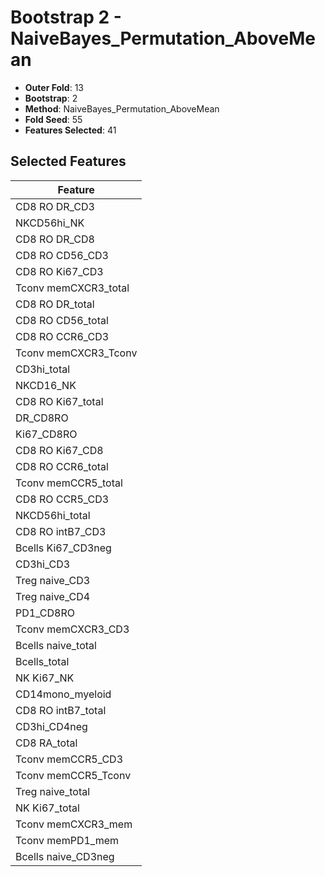 # Bootstrap 2 - NaiveBayes_Permutation_AboveMean

- **Outer Fold**: 13
- **Bootstrap**: 2
- **Method**: NaiveBayes_Permutation_AboveMean
- **Fold Seed**: 55
- **Features Selected**: 41

## Selected Features

| Feature |
|---------|
| CD8 RO DR_CD3 |
| NKCD56hi_NK |
| CD8 RO DR_CD8 |
| CD8 RO CD56_CD3 |
| CD8  RO Ki67_CD3 |
| Tconv memCXCR3_total |
| CD8 RO DR_total |
| CD8 RO CD56_total |
| CD8 RO CCR6_CD3 |
| Tconv memCXCR3_Tconv |
| CD3hi_total |
| NKCD16_NK |
| CD8 RO Ki67_total |
| DR_CD8RO |
| Ki67_CD8RO |
| CD8 RO Ki67_CD8 |
| CD8 RO CCR6_total |
| Tconv memCCR5_total |
| CD8 RO CCR5_CD3 |
| NKCD56hi_total |
| CD8 RO intB7_CD3 |
| Bcells Ki67_CD3neg |
| CD3hi_CD3 |
| Treg naive_CD3 |
| Treg naive_CD4 |
| PD1_CD8RO |
| Tconv memCXCR3_CD3 |
| Bcells naive_total |
| Bcells_total |
| NK Ki67_NK |
| CD14mono_myeloid |
| CD8 RO intB7_total |
| CD3hi_CD4neg |
| CD8 RA_total |
| Tconv memCCR5_CD3 |
| Tconv memCCR5_Tconv |
| Treg naive_total |
| NK Ki67_total |
| Tconv memCXCR3_mem |
| Tconv memPD1_mem |
| Bcells naive_CD3neg |
